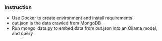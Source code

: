 ### Instruction
- Use Docker to create environment and install requirements
- out.json is the data crawled from MongoDB
- Run mongo_data.py to embed data from out.json into an Ollama model, and query 